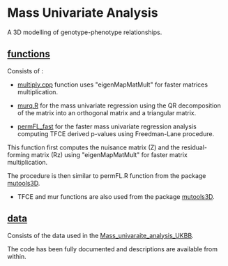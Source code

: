 
# Mass Univariate Analysis 

A 3D modelling of genotype-phenotype relationships.  

## [functions](https://github.com/ImperialCollegeLondon/HCM_expressivity/tree/master/statistical_analysis/functions)

Consists of : 

* [multiply.cpp](https://github.com/ImperialCollegeLondon/HCM_expressivity/tree/master/statistical_analysis/functions/multiply.cpp) function uses "eigenMapMatMult" for faster matrices multiplication.

* [murq.R](https://github.com/ImperialCollegeLondon/HCM_expressivity/tree/master/statistical_analysis/functions/murq.R) for the mass univariate regression using the QR decomposition of the matrix into an orthogonal matrix and a triangular matrix.

* [permFL_fast](https://github.com/ImperialCollegeLondon/HCM_expressivity/blob/master/statistical_analysis/functions/permFL_fast.R) for the faster mass univariate regression analysis computing TFCE derived p-values using Freedman-Lane procedure.

This function first computes the nuisance matrix (Z) and the residual-forming matrix (Rz) using "eigenMapMatMult" for faster matrix multiplication. 

The procedure is then similar to permFL.R function from the package [mutools3D](https://github.com/UK-Digital-Heart-Project/mutools3D).

* TFCE and mur functions are also used from the package [mutools3D](https://github.com/UK-Digital-Heart-Project/mutools3D).

## [data](https://github.com/ImperialCollegeLondon/HCM_expressivity/tree/master/statistical_analysis/data)

Consists of the data used in the [Mass_univaraite_analysis_UKBB](https://github.com/ImperialCollegeLondon/HCM_expressivity/blob/master/statistical_analysis/Mass_univariate_analysis_UKBB.R).


The code has been fully documented and descriptions are available from within.